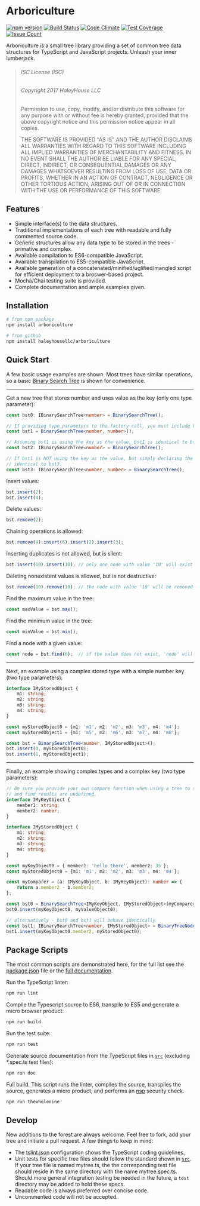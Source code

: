 # Arboriculture

[![npm version](https://badge.fury.io/js/arboriculture.svg)](https://badge.fury.io/js/arboriculture)
[![Build Status](https://travis-ci.org/haleyhousellc/arboriculture.svg?branch=master)](https://travis-ci.org/haleyhousellc/arboriculture)
[![Code Climate](https://codeclimate.com/github/haleyhousellc/arboriculture/badges/gpa.svg)](https://codeclimate.com/github/haleyhousellc/arboriculture)
[![Test Coverage](https://codeclimate.com/github/haleyhousellc/arboriculture/badges/coverage.svg)](https://codeclimate.com/github/haleyhousellc/arboriculture/coverage)
[![Issue Count](https://codeclimate.com/github/haleyhousellc/arboriculture/badges/issue_count.svg)](https://codeclimate.com/github/haleyhousellc/arboriculture)

Arboriculture is a small tree library providing a set of common tree data structures for TypeScript and
JavaScript projects.  Unleash your inner lumberjack.

>###### ISC License (ISC)
>
>###### Copyright 2017 HaleyHouse LLC
>
>Permission to use, copy, modify, and/or distribute this software for any purpose with or without fee is hereby granted,
>provided that the above copyright notice and this permission notice appear in all copies.
>
>THE SOFTWARE IS PROVIDED "AS IS" AND THE AUTHOR DISCLAIMS ALL WARRANTIES WITH REGARD TO THIS SOFTWARE INCLUDING
>ALL IMPLIED WARRANTIES OF MERCHANTABILITY AND FITNESS. IN NO EVENT SHALL THE AUTHOR BE LIABLE FOR ANY SPECIAL, DIRECT,
>INDIRECT, OR CONSEQUENTIAL DAMAGES OR ANY DAMAGES WHATSOEVER RESULTING FROM LOSS OF USE, DATA OR PROFITS, WHETHER IN AN
>ACTION OF CONTRACT, NEGLIGENCE OR OTHER TORTIOUS ACTION, ARISING OUT OF OR IN CONNECTION WITH THE USE OR PERFORMANCE
>OF THIS SOFTWARE.

## Features

- Simple interface(s) to the data structures.
- Traditional implementations of each tree with readable and fully commented source code.
- Generic structures allow any data type to be stored in the trees - primative and complex.
- Available compilation to ES6-compatible JavaScript.
- Available transpilation to ES5-compatible JavaScript.
- Available generation of a concatenated/minified/uglified/mangled script for efficient deployment to a broswer-based
  project.
- Mocha/Chai testing suite is provided.
- Complete documentation and ample examples given.

## Installation

```bash
# from npm package
npm install arboriculture

# from github
npm install haleyhousellc/arboriculture
```

## Quick Start

A few basic usage examples are shown.  Most trees have similar operations, so a basic
[Binary Search Tree](https://github.com/haleyhousellc/arboriculture/blob/master/src/binary-search-tree/binary-search-tree.ts)
is shown for convenience.

---

Get a new tree that stores number and uses value as the key (only one type parameter):
```typescript
const bst0: IBinarySearchTree<number> = BinarySearchTree();

// If providing type parameters to the factory call, you must include both.
const bst1 = BinarySearchTree<number, number>();

// Assuming bst1 is using the key as the value, bst1 is identical to bst2.
const bst2: IBinarySearchTree<number> = BinarySearchTree();

// If bst1 is NOT using the key as the value, but simply declaring the key and value each to be of type number, bst1 is 
// identical to bst3.
const bst3: IBinarySearchTree<number, number> = BinarySearchTree();
```

Insert values:
```typescript
bst.insert(2);
bst.insert(4);
```

Delete values:
```typescript
bst.remove(2);
```

Chaining operations is allowed:
```typescript
bst.remove(4).insert(6).insert(2).insert(3);
```

Inserting duplicates is not allowed, but is silent:
```typescript
bst.insert(10).insert(10); // only one node with value '10' will exist
```

Deleting nonexistent values is allowed, but is not destructive:
```typescript
bst.remove(10).remove(10); // the node with value '10' will be removed on the first call, no change on the second call
```

Find the maximum value in the tree:
```typescript
const maxValue = bst.max();
```

Find the minimum value in the tree:
```typescript
const minValue = bst.min();
```

Find a node with a given value:
```typescript
const node = bst.find(6);  // if the value does not exist, 'node' will be null
```

---

Next, an example using a complex stored type with a simple number key (two type parameters):
```typescript
interface IMyStoredObject {
    m1: string;
    m2: string;
    m3: string;
    m4: string;
}

const myStoredObject0 = {m1: 'm1', m2: 'm2', m3: 'm3', m4: 'm4'};
const myStoredObject1 = {m1: 'm5', m2: 'm6', m3: 'm7', m4: 'm8'};

const bst = BinarySearchTree<number, IMyStoredObject>();
bst.insert(0, myStoredObject0);
bst.insert(1, myStoredObject1);
```

---

Finally, an example showing complex types and a complex key (two type parameters):
```typescript
// Be sure you provide your own compare function when using a tree to store custom objects, otherwise insert, remove,
// and find results are undefined.
interface IMyKeyObject {
    member1: string;
    member2: number;
}

interface IMyStoredObject {
    m1: string;
    m2: string;
    m3: string;
    m4: string;
}

const myKeyObject0 = { member1: 'hello there', member2: 35 };
const myStoredObject0 = {m1: 'm1', m2: 'm2', m3: 'm3', m4: 'm4'};

const myComparer = (a: IMyKeyObject, b: IMyKeyObject): number => {
    return a.member2 - b.member2;
};

const bst0 = BinarySearchTree<IMyKeyObject, IMyStoredObject>(myComparer);
bst0.insert(myKeyObject0, myValueObject0);

// alternatively - bst0 and bst1 will behave identically
const bst1: IBinarySearchTree<number, IMyStoredObject> = BinaryTreeNode();
bst1.insert(myKeyObject0.member2, myStoredObject0);
```

## Package Scripts

The most common scripts are demonstrated here, for the full list see the
[package.json](https://github.com/haleyhousellc/arboriculture/blob/master/package.json) file or the
[full documentation](https://haleyhousellc.github.io/arboriculture).

Run the TypeScript linter:
```bash
npm run lint
```

Compile the Typescript source to ES6, transpile to ES5 and generate a micro browser product:
```bash
npm run build
```

Run the test suite:
```bash
npm run test
```

Generate source documentation from the TypeScript files in
[`src`](https://github.com/haleyhousellc/arboriculture/blob/master/src) (excluding *.spec.ts test files):
```bash
npm run doc
```

Full build.  This script runs the linter, compiles the source, transpiles the source, generates a micro product,
and performs an [nsp](https://github.com/nodesecurity/nsp) security check.
```bash
npm run thewholenine
```

## Develop

New additions to the forest are always welcome.  Feel free to fork, add your tree and initiate a pull request.  A few
things to keep in mind:

- The [tslint.json](https://github.com/haleyhousellc/arboriculture/blob/master/tslint.json) configuration shows the
  TypeScript coding guidelines.
- Unit tests for specific tree files should follow the standard shown in
  [`src`](https://github.com/haleyhousellc/arboriculture/blob/master/src).  If your tree file is named mytree.ts, the
  the corresponding test file should reside in the same directory with the name mytree.spec.ts.  Should more general
  integration testing be needed in the future, a `test` directory may be added to hold these specs.
- Readable code is always preferred over concise code.
- Uncommented code will not be accepted.
